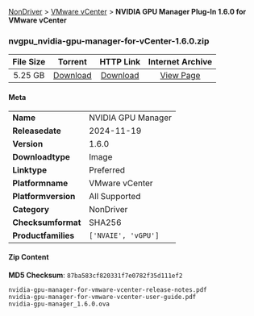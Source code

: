 
[NonDriver](/README.md)  >  [VMware vCenter](/index/NonDriver/VMware_vCenter.md)  >  **NVIDIA GPU Manager Plug-In 1.6.0 for VMware vCenter**


### nvgpu_nvidia-gpu-manager-for-vCenter-1.6.0.zip

| **File Size** | **Torrent**  | **HTTP Link** | **Internet Archive** |
|:-------------:|:------------:|:-------------:|:--------------------:|
| 5.25 GB |  [Download](https://archive.org/download/nvgpu_nvidia-gpu-manager-for-vCenter-1.6.0.zip/nvgpu_nvidia-gpu-manager-for-vCenter-1.6.0.zip_archive.torrent)       | [Download](https://archive.org/compress/nvgpu_nvidia-gpu-manager-for-vCenter-1.6.0.zip) | [View Page](https://archive.org/details/nvgpu_nvidia-gpu-manager-for-vCenter-1.6.0.zip)       |

#### Meta

<table>
<tr><td><strong>Name</strong></td><td>NVIDIA GPU Manager</td></tr>
<tr><td><strong>Releasedate</strong></td><td>2024-11-19</td></tr>
<tr><td><strong>Version</strong></td><td>1.6.0</td></tr>
<tr><td><strong>Downloadtype</strong></td><td>Image</td></tr>
<tr><td><strong>Linktype</strong></td><td>Preferred</td></tr>
<tr><td><strong>Platformname</strong></td><td>VMware vCenter</td></tr>
<tr><td><strong>Platformversion</strong></td><td>All Supported</td></tr>
<tr><td><strong>Category</strong></td><td>NonDriver</td></tr>
<tr><td><strong>Checksumformat</strong></td><td>SHA256</td></tr>
<tr><td><strong>Productfamilies</strong></td><td><code>['NVAIE', 'vGPU']</code></td></tr>
</table>

#### Zip Content

**MD5 Checksum**: `87ba583cf820331f7e0782f35d111ef2`

```text
nvidia-gpu-manager-for-vmware-vcenter-release-notes.pdf
nvidia-gpu-manager-for-vmware-vcenter-user-guide.pdf
nvidia-gpu-manager_1.6.0.ova
```